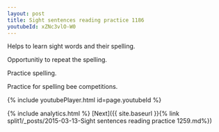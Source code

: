 ```yaml
---
layout: post
title: Sight sentences reading practice 1186
youtubeId: xZNc3vlO-W0
---
```

 
 
Helps to learn sight words and their spelling.

Opportunitiy to repeat the spelling. 

Practice spelling. 
 
Practice for spelling bee competitions. 
 
{% include youtubePlayer.html id=page.youtubeId %}
 
 
{% include analytics.html %} 
[Next]({{ site.baseurl }}{% link  split1/_posts/2015-03-13-Sight sentences reading practice 1259.md%})
 

